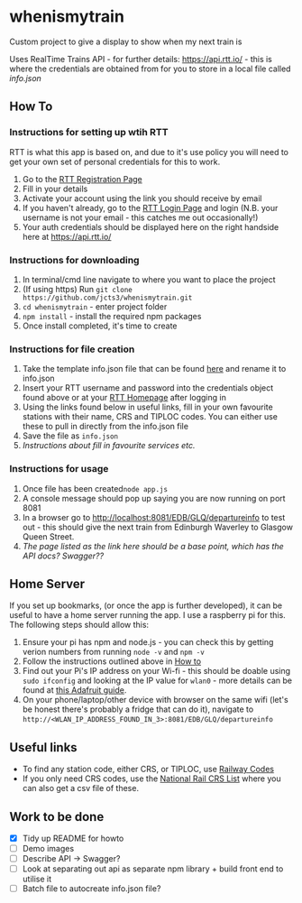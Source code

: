 # whenismytrain
Custom project to give a display to show when my next train is  

Uses RealTime Trains API - for further details: https://api.rtt.io/ - this is where the credentials are obtained from for you to store in a local file called *info.json*

## How To

### Instructions for setting up wtih RTT
RTT is what this app is based on, and due to it's use policy you will need to get your own set of personal credentials for this to work. 
1. Go to the [RTT Registration Page](https://api.rtt.io/accounts/register)
2. Fill in your details
3. Activate your account using the link you should receive by email
4. If you haven't already, go to the [RTT Login Page](https://api.rtt.io/accounts/login) and login (N.B. your username is not your email - this catches me out occasionally!)
5. Your auth credentials should be displayed here on the right handside here at https://api.rtt.io/ 

### Instructions for downloading 
1. In terminal/cmd line navigate to where you want to place the project
2. (If using https) Run `git clone https://github.com/jcts3/whenismytrain.git`
3. `cd whenismytrain` - enter project folder
4. `npm install` - install the required npm packages
5. Once install completed, it's time to create 

### Instructions for file creation 
1. Take the template info.json file that can be found [here](https://github.com/jcts3/whenismytrain/blob/master/info_template.json) and rename it to info.json
2. Insert your RTT username and password into the credentials object found above or at your [RTT Homepage](https://api.rtt.io/) after logging in
3. Using the links found below in useful links, fill in your own favourite stations with their name, CRS and TIPLOC codes. You can either use these to pull in directly from the info.json file
4. Save the file as `info.json`
5. _Instructions about fill in favourite services etc._

### Instructions for usage
1. Once file has been created`node app.js` 
2. A console message should pop up saying you are now running on port 8081
3. In a browser go to [http://localhost:8081/EDB/GLQ/departureinfo](http://localhost:8081/EDB/GLQ/departureinfo) to test out - this should give the next train from Edinburgh Waverley to Glasgow Queen Street. 
4. _The page listed as the link here should be a base point, which has the API docs? Swagger??_

## Home Server
If you set up bookmarks, (or once the app is further developed), it can be useful to have a home server running the app. I use a raspberry pi for this. The following steps should allow this:
1. Ensure your pi has npm and node.js - you can check this by getting verion numbers from running `node -v` and `npm -v`
2. Follow the instructions outlined above in [How to](https://github.com/jcts3/whenismytrain#how-to)
3. Find out your Pi's IP address on your Wi-fi - this should be doable using `sudo ifconfig` and looking at the IP value for `wlan0` - more details can be found at [this Adafruit guide](https://learn.adafruit.com/adafruits-raspberry-pi-lesson-3-network-setup/finding-your-pis-ip-address).
4. On your phone/laptop/other device with browser on the same wifi (let's be honest there's probably a fridge that can do it), navigate to `http://<WLAN_IP_ADDRESS_FOUND_IN_3>:8081/EDB/GLQ/departureinfo`

## Useful links
- To find any station code, either CRS, or TIPLOC, use [Railway Codes](http://www.railwaycodes.org.uk/crs/CRSw.shtm)
- If you only need CRS codes, use the [National Rail CRS List](http://www.nationalrail.co.uk/stations_destinations/48541.aspx) where you can also get a csv file of these. 

## Work to be done
- [x] Tidy up README for howto
- [ ] Demo images
- [ ] Describe API -> Swagger?
- [ ] Look at separating out api as separate npm library + build front end to utilise it
- [ ] Batch file to autocreate info.json file?
